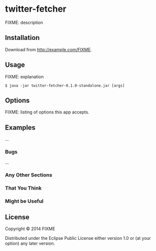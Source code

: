 # twitter-fetcher

FIXME: description

## Installation

Download from http://example.com/FIXME.

## Usage

FIXME: explanation

    $ java -jar twitter-fetcher-0.1.0-standalone.jar [args]

## Options

FIXME: listing of options this app accepts.

## Examples

...

### Bugs

...

### Any Other Sections
### That You Think
### Might be Useful

## License

Copyright © 2014 FIXME

Distributed under the Eclipse Public License either version 1.0 or (at
your option) any later version.
